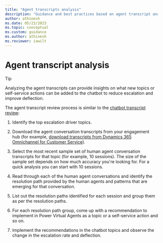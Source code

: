 ```yaml
---
title: "Agent transcripts analysis"
description: "Guidance and best practices based on agent transcript analysis to improve the deflection rate of a Power Virtual Agents chatbot."
author: athinesh
ms.date: 05/23/2023
ms.topic: conceptual
ms.custom: guidance
ms.author: athinesh
ms.reviewer: iawilt
---
```


# Agent transcript analysis

> [!TIP]
> Analyzing the agent transcripts can provide insights on what new topics or self-service actions can be added to the chatbot to reduce escalation and improve deflection.

The agent transcript review process is similar to the [chatbot transcript review](./deflection-topic-escalation-analysis.md#topic-escalation-analysis-1):

1. Identify the top escalation driver topics.

1. Download the agent conversation transcripts from your engagement hub (for example, [download transcripts from Dynamics 365 Omnichannel for Customer Service](/dynamics365/customer-service/download-transcripts-bulk)).  

1. Select the most recent sample set of human agent conversation transcripts for that topic (for example, 10 sessions). The size of the sample set depends on how much accuracy you're looking for. For a quick analysis you can start with 10 sessions.

1. Read through each of the human agent conversations and identify the resolution path provided by the human agents and patterns that are emerging for that conversation.

1. List out the resolution paths identified for each session and group them as per the resolution paths.

1. For each resolution path group, come up with a recommendation to implement in Power Virtual Agents as a topic or a self-service action and so on.

1. Implement the recommendations in the chatbot topics and observe the change in the escalation rate and deflection.
